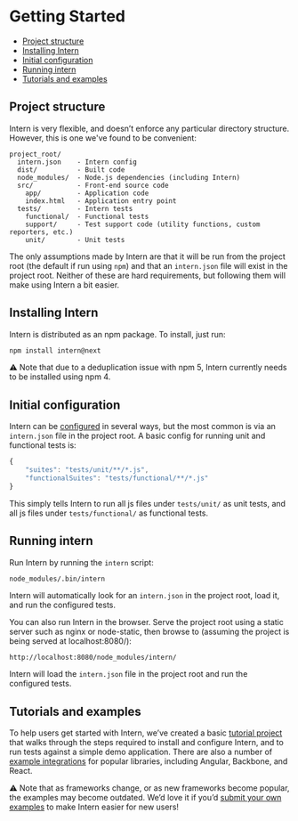 # Getting Started

<!-- vim-markdown-toc GFM -->
* [Project structure](#project-structure)
* [Installing Intern](#installing-intern)
* [Initial configuration](#initial-configuration)
* [Running intern](#running-intern)
* [Tutorials and examples](#tutorials-and-examples)

<!-- vim-markdown-toc -->

## Project structure

Intern is very flexible, and doesn’t enforce any particular directory structure. However, this is one we've found to be convenient:

```
project_root/
  intern.json    - Intern config
  dist/          - Built code
  node_modules/  - Node.js dependencies (including Intern)
  src/           - Front-end source code
    app/         - Application code
    index.html   - Application entry point
  tests/         - Intern tests
    functional/  - Functional tests
    support/     - Test support code (utility functions, custom reporters, etc.)
    unit/        - Unit tests
```

The only assumptions made by Intern are that it will be run from the project root (the default if run using `npm`) and that an `intern.json` file will exist in the project root. Neither of these are hard requirements, but following them will make using Intern a bit easier.

## Installing Intern

Intern is distributed as an npm package. To install, just run:

```sh
npm install intern@next
```

⚠️  Note that due to a deduplication issue with npm 5, Intern currently needs to be installed using npm 4.

## Initial configuration

Intern can be [configured](./configuration.md) in several ways, but the most common is via an `intern.json` file in the project root. A basic config for running unit and functional tests is:

```js
{
    "suites": "tests/unit/**/*.js",
    "functionalSuites": "tests/functional/**/*.js"
}
```

This simply tells Intern to run all js files under `tests/unit/` as unit tests, and all js files under `tests/functional/` as functional tests.

## Running intern

Run Intern by running the `intern` script:

```sh
node_modules/.bin/intern
```

Intern will automatically look for an `intern.json` in the project root, load it, and run the configured tests.

You can also run Intern in the browser. Serve the project root using a static server such as nginx or node-static, then browse to (assuming the project is being served at localhost:8080/):

```
http://localhost:8080/node_modules/intern/
```

Intern will load the `intern.json` file in the project root and run the configured tests.

## Tutorials and examples

To help users get started with Intern, we’ve created a basic [tutorial project](https://github.com/theintern/intern-tutorial) that walks through the steps required to install and configure Intern, and to run tests against a simple demo application. There are also a number of [example integrations](https://github.com/theintern/intern-examples) for popular libraries, including Angular, Backbone, and React.

⚠️  Note that as frameworks change, or as new frameworks become popular, the examples may become outdated. We’d love it if you’d [submit your own examples](https://github.com/theintern/intern-examples/fork) to make Intern easier for new users!
